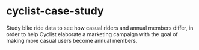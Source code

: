 # cyclist-case-study
Study bike ride data to see how casual riders and annual members differ, in order to help Cyclist elaborate a marketing campaign with the goal of making more casual users become annual members.
